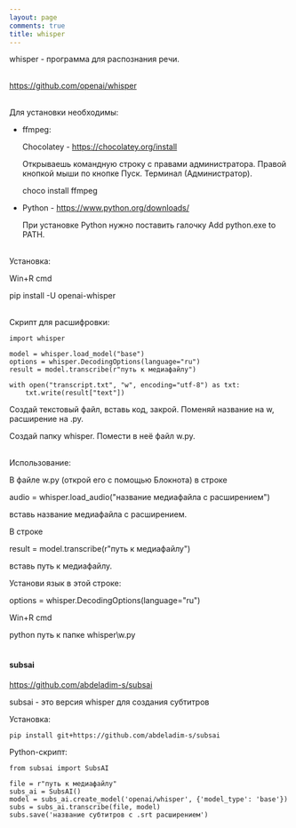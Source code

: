 ```yaml
---
layout: page
comments: true
title: whisper
---
```


whisper - программа для распознания речи.
<br><br>

<https://github.com/openai/whisper>
<br><br>

Для установки необходимы:

* ffmpeg:

	Chocolatey - <https://chocolatey.org/install>

	Открываешь командную строку с правами администратора. Правой кнопкой мыши по кнопке Пуск. Терминал (Администратор).

	choco install ffmpeg

* Python - <https://www.python.org/downloads/>

	При установке Python нужно поставить галочку Add python.exe to PATH.
<br><br>

Установка:

Win+R cmd

pip install -U openai-whisper
<br><br>

Cкрипт для расшифровки:

```
import whisper

model = whisper.load_model("base")
options = whisper.DecodingOptions(language="ru")
result = model.transcribe(r"путь к медиафайлу")

with open("transcript.txt", "w", encoding="utf-8") as txt:
    txt.write(result["text"])
```

Создай текстовый файл, вставь код, закрой. Поменяй название на w, расширение на .py.

Создай папку whisper. Помести в неё файл w.py.
<br><br>

Использование:

В файле w.py (открой его с помощью Блокнота) в строке

audio = whisper.load_audio("название медиафайла с расширением")

вставь название медиафайла с расширением.

В строке

result = model.transcribe(r"путь к медиафайлу")

вставь путь к медиафайлу.

Установи язык в этой строке:

options = whisper.DecodingOptions(language="ru")

Win+R cmd

python путь к папке whisper\w.py
<br><br>

#### subsai

<https://github.com/abdeladim-s/subsai>

subsai - это версия whisper для создания субтитров

Установка:

`pip install git+https://github.com/abdeladim-s/subsai`

Python-cкрипт:

```
from subsai import SubsAI

file = r"путь к медиафайлу"
subs_ai = SubsAI()
model = subs_ai.create_model('openai/whisper', {'model_type': 'base'})
subs = subs_ai.transcribe(file, model)
subs.save('название субтитров c .srt расширением')
```